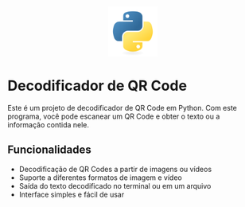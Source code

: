<div align="center">
  <img src="https://raw.githubusercontent.com/devicons/devicon/master/icons/python/python-original.svg" alt="Python" height="100">
</div>

# Decodificador de QR Code

Este é um projeto de decodificador de QR Code em Python. Com este programa, você pode escanear um QR Code e obter o texto ou a informação contida nele.

## Funcionalidades

- Decodificação de QR Codes a partir de imagens ou vídeos
- Suporte a diferentes formatos de imagem e vídeo
- Saída do texto decodificado no terminal ou em um arquivo
- Interface simples e fácil de usar
